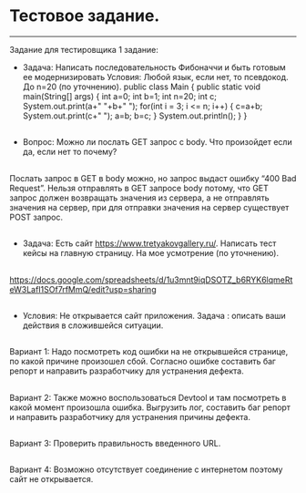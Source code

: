 # Тестовое задание. 
----------
Задание для тестировщика 1 задание:
-  Задача: Написать последовательность Фибоначчи и быть готовым ее модернизировать
Условия: Любой язык, если нет, то псевдокод. До n=20 (по уточнению).
 public class Main
{
      public static void main(String[] args) 
      {
      int a=0;
      int b=1; 
      int n=20;
      int c;
      System.out.print(a+" "+b+" ");
      for(int i = 3; i <= n; i++)
      {
      c=a+b;
      System.out.print(c+" ");
      a=b;
      b=c;
      }
      System.out.println();
      }
}
##
-  Вопрос: Можно ли послать GET запрос с body. Что произойдет если да, если нет то почему?
##
Послать запрос в GET в body можно, но запрос  выдаст ошибку “400 Bad Request”. Нельзя отправлять в GET запросе body потому, что GET запрос должен возвращать значения из сервера, а не отправлять значения на сервер, при для отправки значения на сервер существует POST запрос. 
##
- Задача: Есть сайт https://www.tretyakovgallery.ru/. Написать тест кейсы на главную страницу. На мое усмотрение (по уточнению).
##
https://docs.google.com/spreadsheets/d/1u3mnt9iqDSOTZ_b6RYK6lqmeRteW3LafI1SOf7rfMmQ/edit?usp=sharing
##
-  Условия: Не открывается сайт приложения. Задача : описать ваши действия в сложившейся ситуации.
##
Вариант 1: 
Надо посмотреть код ошибки на не открывшейся странице, по какой    причине произошел сбой. 
Согласно ошибке составить баг репорт и направить разработчику для устранения дефекта. 
##
Вариант 2:
Также можно воспользоваться Devtool и там посмотреть в какой момент произошла ошибка. 
Выгрузить лог, составить баг репорт и направить разработчику для устранения причины дефекта.
##
Вариант 3: 
Проверить правильность введенного URL. 
##
Вариант 4:
Возможно отсутствует соединение с интернетом поэтому сайт не открывается. 



